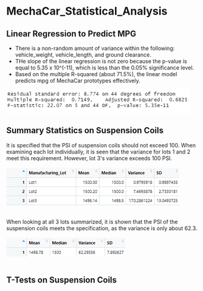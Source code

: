 # MechaCar_Statistical_Analysis

## Linear Regression to Predict MPG

- There is a non-random amount of variance within the following: vehicle_weight, vehicle_length, and ground clearance.
- THe slope of the linear regression is not zero because the p-value is equal to 5.35 x 10^(-11), which is less than the 0.05% significance level.
- Based on the multiple R-squared (about 71.5%), the linear model predicts mpg of MechaCar prototypes effectively.

![Linear_Regression](Resources/Images/Linear_Regression.png)


## Summary Statistics on Suspension Coils

It is specified that the PSI of suspension coils should not exceed 100. When examining each lot individually, it is seen that the variance for lots 1 and 2 meet this requirement. However, lot 3's variance exceeds 100 PSI. <br></br>
![Lot_Summary](Resources/Images/Lot_Summary.png)<br></br>

When looking at all 3 lots summarized, it is shown that the PSI of the suspension coils meets the specification, as the variance is only about 62.3. <br></br>
![Total_Summary](Resources/Images/Total_Summary.png)<br></br>

## T-Tests on Suspension Coils

